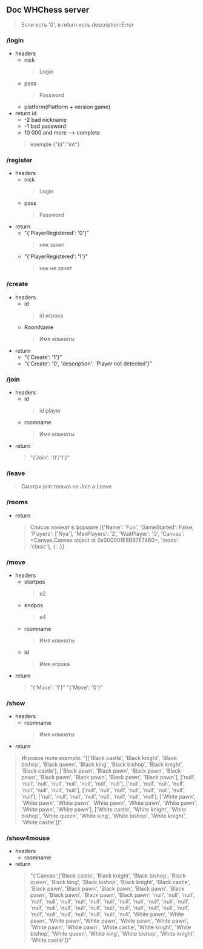 ## Doc WHChess server

> Если есть '0', в return есть description:Error

### /login
  * headers
    * nick 
        > Login
    * pass 
        > Password
    * platform(Platform + version game)
  * return id 
    * -2 bad nickname
    * -1 bad password
    * 10 000 and more --> complete
    > exemple
    > {"id":"int"}
### /register
  * headers
    * nick 
        > Login
    * pass 
        > Password
  * return
    * "{'PlayerRegistered': '0'}"
      > ник занят
    * "{'PlayerRegistered': '1'}"
      > ник не занят
### /create
  * headers
    * id
      > id игрока
    * RoomName
      > Имя комнаты
  * return
    * "{'Create': '1'}"
    * "{'Create': '0', 'description': 'Player not detected'}"
### /join
  * headers
    * id
      >id player
    * roomname
      >Имя комнаты
  * return
    > "{'Join': '0'/'1'}"
### /leave
  > Смотри join только не Join а Leave
### /rooms
  * return
    > Список комнат в формате
      > [{'Name': 'Fun', 'GameStarted': False, 'Players': ['Nya'], 'MaxPlayers': '2', 'WaitPlayer': '0', 'Canvas': <Canvas.Canvas object at 0x000001E8B97E7460>, 'mode': 'clasic'},
      > {...}]
### /move
  * headers
    * startpos
      > e2
    * endpos
      > e4
    * roomname
      > Имя комнаты
    * id
      > Имя игрока
  * return
    > "{'Move': '1'}"
    > "{'Move': '0'}"
### /show
 * headers
   * roomname
     >Имя комнаты
 * return
  > Игровое поле
  > exemple:
  > "[['Black castle', 'Black knight', 'Black bishop', 'Black queen', 'Black king', 'Black bishop', 'Black knight', 'Black castle'], ['Black pawn', 'Black pawn', 'Black pawn', 'Black pawn', 'Black pawn', 'Black pawn', 'Black pawn', 'Black pawn'], ['null', 'null', 'null', 'null', 'null', 'null', 'null', 'null'], ['null', 'null', 'null', 'null', 'null', 'null', 'null', 'null'], ['null', 'null', 'null', 'null', 'null', 'null', 'null', 'null'], ['null', 'null', 'null', 'null', 'null', 'null', 'null', 'null'], ['White pawn', 'White pawn', 'White pawn', 'White pawn', 'White pawn', 'White pawn', 'White pawn', 'White pawn'], ['White castle', 'White knight', 'White bishop', 'White queen', 'White king', 'White bishop', 'White knight', 'White castle']]"
### /show4mouse
 * headers
   * roomname
 * return
   > "{'Canvas':['Black castle', 'Black knight', 'Black bishop', 'Black queen', 'Black king', 'Black bishop', 'Black knight', 'Black castle', 'Black pawn', 'Black pawn', 'Black pawn', 'Black pawn', 'Black pawn', 'Black pawn', 'Black pawn', 'Black pawn', 'null', 'null', 'null', 'null', 'null', 'null', 'null', 'null', 'null', 'null', 'null', 'null', 'null', 'null', 'null', 'null', 'null', 'null', 'null', 'null', 'null', 'null', 'null', 'null', 'null', 'null', 'null', 'null', 'null', 'null', 'null', 'null', 'White pawn', 'White pawn', 'White pawn', 'White pawn', 'White pawn', 'White pawn', 'White pawn', 'White pawn', 'White castle', 'White knight', 'White bishop', 'White queen', 'White king', 'White bishop', 'White knight', 'White castle']}"
